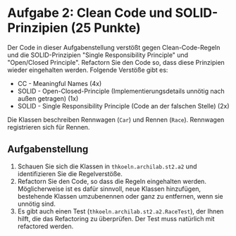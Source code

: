 # Aufgabe 2: Clean Code und SOLID-Prinzipien (25 Punkte)

Der Code in dieser Aufgabenstellung verstößt gegen Clean-Code-Regeln und die SOLID-Prinzipien
"Single Responsibility Principle" und "Open/Closed Principle". Refactorn Sie den Code so, dass 
diese Prinzipien wieder eingehalten werden. Folgende Verstöße gibt es:

- CC - Meaningful Names (4x)
- SOLID - Open-Closed-Principle (Implementierungsdetails unnötig nach außen getragen) (1x)
- SOLID - Single Responsibility Principle (Code an der falschen Stelle) (2x)

Die Klassen beschreiben Rennwagen (`Car`) und Rennen (`Race`). Rennwagen registrieren
sich für Rennen. 


## Aufgabenstellung 

1. Schauen Sie sich die Klassen in `thkoeln.archilab.st2.a2` und identifizieren Sie die 
   Regelverstöße.
2. Refactorn Sie den Code, so dass die Regeln eingehalten werden. Möglicherweise ist es 
   dafür sinnvoll, neue Klassen hinzufügen, bestehende Klassen umzubenennen oder ganz 
   zu entfernen, wenn sie unnötig sind. 
3. Es gibt auch einen Test (`thkoeln.archilab.st2.a2.RaceTest`), der Ihnen hilft, die 
   das Refactoring zu überprüfen. Der Test muss natürlich mit refactored werden.

